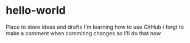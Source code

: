 # hello-world
Place to store ideas and drafts
I'm learning how to use GitHub
i forgt to make a comment when commiting changes so I'll do that now
